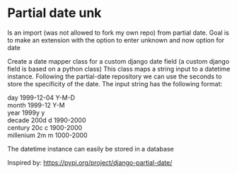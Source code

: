 # Partial date unk

Is an import (was not allowed to fork my own repo) from partial date. Goal is to make an extension with the option to enter unknown and now option for date

Create a date mapper class for a custom django date field (a custom django field is based on a python class)
This class maps a string input to a datetime instance. Following the partial-date repository we can use the seconds to store the specificity of the date.
The input string has the following format:

day	 		    1999-12-04	Y-M-D  
month		    1999-12			Y-M  
year 		    1999y				<integer>y  
decade		  200d				<integer>d 		1990-2000  
century 		20c					<integer>c		1900-2000  
millenium 	2m					<integer>m		1000-2000  

The datetime instance can easily be stored in a database

Inspired by:
https://pypi.org/project/django-partial-date/
